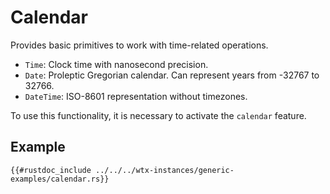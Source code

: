 # Calendar

Provides basic primitives to work with time-related operations.

* `Time`: Clock time with nanosecond precision.
* `Date`: Proleptic Gregorian calendar. Can represent years from -32767 to 32766.
* `DateTime`: ISO-8601 representation without timezones.

To use this functionality, it is necessary to activate the `calendar` feature.

## Example

```rust,edition2024,no_run
{{#rustdoc_include ../../../wtx-instances/generic-examples/calendar.rs}}
```
